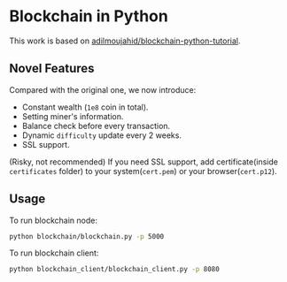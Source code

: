 # Blockchain in Python

This work is based on [adilmoujahid/blockchain-python-tutorial](https://github.com/adilmoujahid/blockchain-python-tutorial).


## Novel Features

Compared with the original one, we now introduce:

- Constant wealth (`1e8` coin in total).
- Setting miner's information.
- Balance check before every transaction.
- Dynamic `difficulty` update every 2 weeks.
- SSL support.



(Risky, not recommended) If you need SSL support, add certificate(inside `certificates` folder) to your system(`cert.pem`) or your browser(`cert.p12`). 

## Usage

To run blockchain node:

```bash
python blockchain/blockchain.py -p 5000
```

To run blockchain client:

```bash
python blockchain_client/blockchain_client.py -p 8080
```

